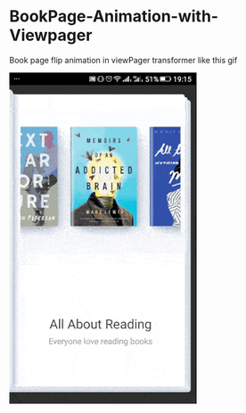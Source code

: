 # BookPage-Animation-with-Viewpager
Book page flip animation in viewPager transformer like this gif

![](https://github.com/Murodhonov/BookPage-Animation-with-Viewpager/blob/master/app/src/main/res/drawable/book_flip_demo.gif)
